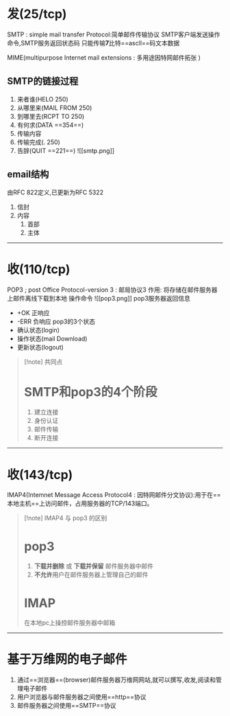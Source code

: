 # 发(25/tcp)
SMTP : simple mail transfer Protocol:简单邮件传输协议
SMTP客户端发送操作命令,SMTP服务返回状态码
只能传输**7**比特==ascll==码文本数据

MIME(multipurpose Internet mail extensions : 多用途因特网邮件拓张 )
## SMTP的链接过程
1. 来者谁(HELO 250)
2. 从哪里来(MAIL FROM 250)
3. 到哪里去(RCPT TO 250)
4. 有何求(DATA ==354==)
5. 传输内容
6. 传输完成(. 250)
7. 告辞(QUIT   ==221==)
![[smtp.png]]
## email结构
由RFC 822定义,已更新为RFC 5322
1. 信封
2. 内容
	1. 首部
	2. 主体

---
# 收(110/tcp)
POP3 ; post Office Protocol-version 3 : 邮局协议3
作用:
	将存储在邮件服务器上邮件离线下载到本地
操作命令
![[pop3.png]]
pop3服务器返回信息
- +OK 正响应
- -ERR 负响应
pop3的3个状态
- 确认状态(login)
- 操作状态(mail Download)
- 更新状态(logout)

> [!note] 共同点
> # SMTP和pop3的4个阶段
> 1. 建立连接
> 2. 身份认证
> 3. 邮件传输
> 4. 断开连接

---
# 收(143/tcp)
 IMAP4(Intemnet Message Access Protocol4 : 因特网邮件分文协议):用于在==本地主机==上访问邮件，占用服务器的TCP/143端口。

> [!note] IMAP4 与 pop3 的区别
> # pop3
> 1. **下载并删除** 或 **下载并保留** 邮件服务器中邮件
> 2. **不允许**用户在邮件服务器上管理自己的邮件
> # IMAP
> 在本地pc上操控邮件服务器中邮箱

---
# 基于万维网的电子邮件
1. 通过==浏览器==(browser)邮件服务器万维网网站,就可以撰写,收发,阅读和管理电子邮件
2. 用户浏览器与邮件服务器之间使用==http==协议
3. 邮件服务器之间使用==SMTP==协议